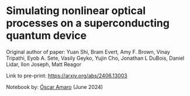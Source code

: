 # Simulating nonlinear optical processes on a superconducting quantum device

Original author of paper: Yuan Shi, Bram Evert, Amy F. Brown, Vinay Tripathi, Eyob A. Sete, Vasily Geyko, Yujin Cho, Jonathan L DuBois, Daniel Lidar, Ilon Joseph, Matt Reagor

Link to pre-print: https://arxiv.org/abs/2406.13003

Notebook by: [Óscar Amaro](https://github.com/OsAmaro) (June 2024)
